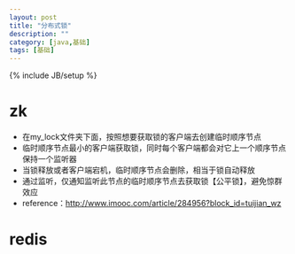```yaml
---
layout: post
title: "分布式锁"
description: ""
category: [java,基础]
tags: [基础]
---
```

{% include JB/setup %}

# zk

- 在my_lock文件夹下面，按照想要获取锁的客户端去创建临时顺序节点
- 临时顺序节点最小的客户端获取锁，同时每个客户端都会对它上一个顺序节点保持一个监听器
- 当锁释放或者客户端宕机，临时顺序节点会删除，相当于锁自动释放
- 通过监听，仅通知监听此节点的临时顺序节点去获取锁【公平锁】，避免惊群效应
- reference：http://www.imooc.com/article/284956?block_id=tuijian_wz

# redis